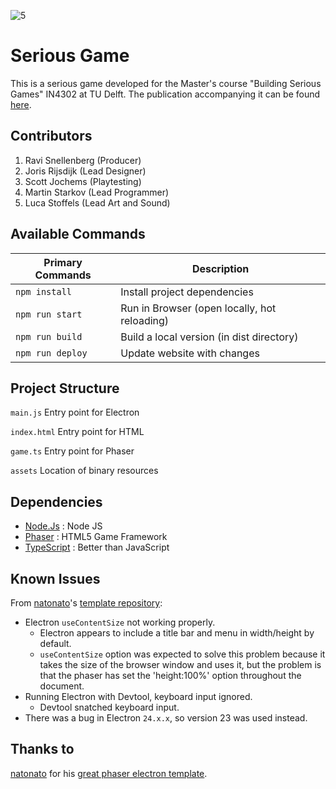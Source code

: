 ![5](https://github.com/user-attachments/assets/5177212a-fcff-4dc7-b25c-bbecc177b53b)

# Serious Game

This is a serious game developed for the Master's course "Building Serious Games" IN4302 at TU Delft. The publication accompanying it can be found [here](https://ieeexplore.ieee.org/document/10645594).

## Contributors

1. Ravi Snellenberg (Producer)
2. Joris Rijsdijk (Lead Designer)
3. Scott Jochems (Playtesting)
4. Martin Starkov (Lead Programmer)
5. Luca Stoffels (Lead Art and Sound)

## Available Commands

| Primary Commands | Description                                  |
| ---------------- | -------------------------------------------- |
| `npm install`    | Install project dependencies                 |
| `npm run start`  | Run in Browser (open locally, hot reloading) |
| `npm run build`  | Build a local version (in dist directory)    |
| `npm run deploy` | Update website with changes                  |

## Project Structure

`main.js` Entry point for Electron

`index.html` Entry point for HTML

`game.ts` Entry point for Phaser

`assets` Location of binary resources

## Dependencies

- [Node.Js](https://nodejs.org/en/download/) : Node JS
- [Phaser](https://phaser.io/) : HTML5 Game Framework
- [TypeScript](https://www.typescriptlang.org/) : Better than JavaScript

## Known Issues

From [natonato](https://github.com/natonato)'s [template repository](https://github.com/natonato/phaser3-typescript-vite-electron-template):

- Electron `useContentSize` not working properly.
  - Electron appears to include a title bar and menu in width/height by default.
  - `useContentSize` option was expected to solve this problem because it takes the size of the browser window and uses it, but the problem is that the phaser has set the 'height:100%' option throughout the document.
- Running Electron with Devtool, keyboard input ignored.
  - Devtool snatched keyboard input.
- There was a bug in Electron `24.x.x`, so version 23 was used instead.

## Thanks to

[natonato](https://github.com/natonato) for his [great phaser electron template](https://github.com/natonato/phaser3-typescript-vite-electron-template).
